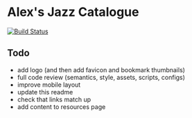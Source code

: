 # Alex's Jazz Catalogue

[![Build Status](https://travis-ci.org/gondek/jazz-catalogue.svg?branch=master)](https://travis-ci.org/gondek/jazz-catalogue)

## Todo
- add logo (and then add favicon and bookmark thumbnails)
- full code review (semantics, style, assets, scripts, configs)
- improve mobile layout
- update this readme
- check that links match up
- add content to resources page

